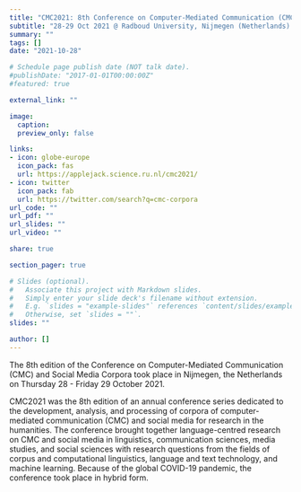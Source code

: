 ```yaml
---
title: "CMC2021: 8th Conference on Computer-Mediated Communication (CMC) and Social Media Corpora"
subtitle: "28-29 Oct 2021 @ Radboud University, Nijmegen (Netherlands) and Online"
summary: ""
tags: []
date: "2021-10-28"

# Schedule page publish date (NOT talk date).
#publishDate: "2017-01-01T00:00:00Z"
#featured: true

external_link: ""

image:
  caption:
  preview_only: false

links:
- icon: globe-europe
  icon_pack: fas
  url: https://applejack.science.ru.nl/cmc2021/ 
- icon: twitter
  icon_pack: fab
  url: https://twitter.com/search?q=cmc-corpora
url_code: ""
url_pdf: ""
url_slides: ""
url_video: ""

share: true

section_pager: true

# Slides (optional).
#   Associate this project with Markdown slides.
#   Simply enter your slide deck's filename without extension.
#   E.g. `slides = "example-slides"` references `content/slides/example-slides.md`.
#   Otherwise, set `slides = ""`.
slides: ""

author: []
---
```


The 8th edition of the Conference on Computer-Mediated Communication (CMC) and
Social Media Corpora took place in Nijmegen, the Netherlands on Thursday
28 - Friday 29 October 2021.

CMC2021 was the 8th edition of an annual conference series dedicated to the
development, analysis, and processing of corpora of computer-mediated
communication (CMC) and social media for research in the humanities. The
conference brought together language-centred research on CMC and social media in
linguistics, communication sciences, media studies, and social sciences with
research questions from the fields of corpus and computational linguistics,
language and text technology, and machine learning. Because of the global
COVID-19 pandemic, the conference took place in hybrid form.
